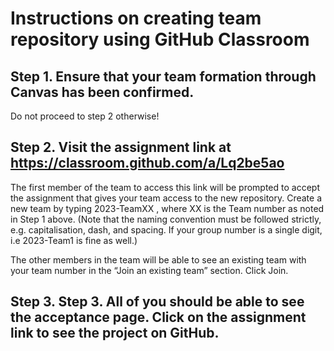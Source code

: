 # Instructions on creating team repository using GitHub Classroom
## Step 1. Ensure that your team formation through Canvas has been confirmed.
Do not proceed to step 2 otherwise!

## Step 2. Visit the assignment link at https://classroom.github.com/a/Lq2be5ao
The first member of the team to access this link will be prompted to accept the assignment that gives your team access to the new repository.
Create a new team by typing 2023-TeamXX , where XX is the Team number as noted in Step 1 above. 
(Note that the naming convention must be followed strictly, e.g. capitalisation, dash, and spacing. 
If your group number is a single digit, i.e 2023-Team1 is fine as well.)

The other members in the team will be able to see an existing team with your team number in the “Join an existing team” section. Click Join.

## Step 3. Step 3. All of you should be able to see the acceptance page. Click on the assignment link to see the project on GitHub.

